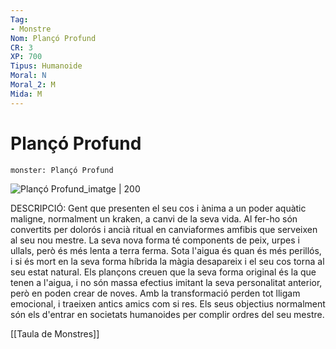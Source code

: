 ```yaml
---
Tag:
- Monstre
Nom: Plançó Profund
CR: 3
XP: 700
Tipus: Humanoide
Moral: N
Moral_2: M
Mida: M
---
```

# Plançó Profund

```statblock
monster: Plançó Profund
```

![Plançó Profund_imatge | 200](https://static.wikia.nocookie.net/forgottenrealms/images/3/32/Deep_scion-5e.jpg/revision/latest/scale-to-width-down/350?cb=20171010155549)

DESCRIPCIÓ: 
Gent que presenten el seu cos i ànima a un poder aquàtic maligne, normalment un kraken, a canvi de la seva vida. Al fer-ho són convertits per dolorós i ancià ritual en canviaformes amfibis que serveixen al seu nou mestre. La seva nova forma té components de peix, urpes i ullals, però és més lenta a terra ferma. Sota l'aigua és quan és més perillós, i si és mort en la seva forma híbrida la màgia desapareix i el seu cos torna al seu estat natural. Els plançons creuen que la seva forma original és la que tenen a l'aigua, i no són massa efectius imitant la seva personalitat anterior, però en poden crear de noves. Amb la transformació perden tot lligam emocional, i traeixen antics amics com si res. Els seus objectius normalment són els d'entrar en societats humanoides per complir ordres del seu mestre.

[[Taula de Monstres]]